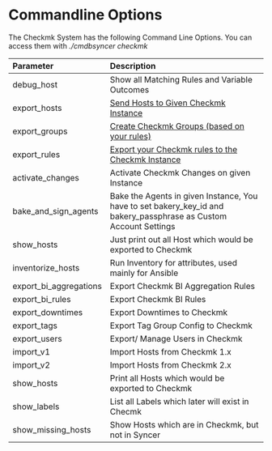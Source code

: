 # Commandline Options

The Checkmk System has the following Command Line Options.
You can access them with _./cmdbsyncer checkmk_

| Parameter              | Description                                                                                                       |
| :--------------------- | :---------------------------------------------------------------------------------------------------------------- |
| debug_host             | Show all Matching Rules and Variable Outcomes                                                                     |
| export_hosts           | [Send Hosts to Given Checkmk Instance](export_rules.md)                                                           |
| export_groups          | [Create Checkmk Groups (based on your rules)](groups_management.md)                                               |
| export_rules           | [Export your Checkmk rules to the Checkmk Instance](export_rules.md)                                              |
| activate_changes       | Activate Checkmk Changes on given Instance                                                                        |
| bake_and_sign_agents   | Bake the Agents in given Instance, You have to set bakery_key_id and bakery_passphrase as Custom Account Settings |
| show_hosts             | Just print out all Host which would be exported to Checkmk                                                        |
| inventorize_hosts      | Run Inventory for attributes, used mainly for Ansible                                                             |
| export_bi_aggregations | Export Checkmk BI Aggregation Rules                                                                               |
| export_bi_rules        | Export Checkmk BI Rules                                                                                           |
| export_downtimes       | Export Downtimes to Checkmk                                                                                       |
| export_tags            | Export Tag Group Config to Checkmk                                                                                |
| export_users           | Export/ Manage Users in Checkmk                                                                                   |
| import_v1              | Import Hosts from Checkmk 1.x                                                                                     |
| import_v2              | Import Hosts from Checkmk 2.x                                                                                     |
| show_hosts             | Print all Hosts which would be exported to Checkmk                                                                |
| show_labels            | List all Labels which later will exist in Checmk                                                                  |
| show_missing_hosts     | Show Hosts which are in Checkmk, but not in Syncer                                                                |

